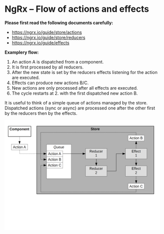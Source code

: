 # NgRx – Flow of actions and effects

**Please first read the following documents carefully:**
* https://ngrx.io/guide/store/actions
* https://ngrx.io/guide/store/reducers
* https://ngrx.io/guide/effects

**Examplery flow:**
1. An action A is dispatched from a component.
2. It is first processed by all reducers.
3. After the new state is set by the reducers effects listening for the action are executed.
4. Effects can produce new actions B/C.
5. New actions are only processed after all effects are executed.
6. The cycle restarts at 2. with the first dispatched new action B.

It is useful to think of a simple queue of actions managed by the store. Dispatched actions (sync or async) are processed one after the other first by the reducers then by the effects.

![ActionFlow chart](./images/NgRx-ActionFlow.png)
